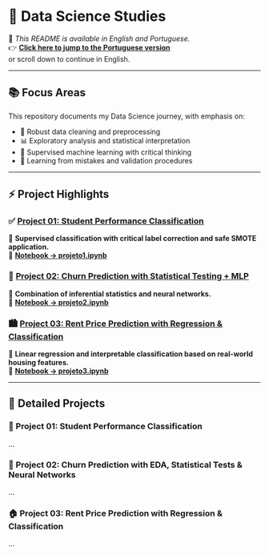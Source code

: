 # 🧠 Data Science Studies

📝 *This README is available in English and Portuguese.*  
👉 **[Click here to jump to the Portuguese version](#-estudos-em-ciência-de-dados)**  
or scroll down to continue in English.

---

## 📚 Focus Areas

This repository documents my Data Science journey, with emphasis on:

- 🧼 Robust data cleaning and preprocessing  
- 📊 Exploratory analysis and statistical interpretation  
- 🤖 Supervised machine learning with critical thinking  
- 🧠 Learning from mistakes and validation procedures  

---

## ⚡ Project Highlights

### ✅ [Project 01: Student Performance Classification](#-project-01-student-performance-classification)
📌 **Supervised classification with critical label correction and safe SMOTE application.**  
🔗 **[Notebook → projeto1.ipynb](projeto1.ipynb)**

### 🚨 [Project 02: Churn Prediction with Statistical Testing + MLP](#-project-02-churn-prediction-with-eda-statistical-tests--neural-networks)
📌 **Combination of inferential statistics and neural networks.**  
🔗 **[Notebook → projeto2.ipynb](projeto2.ipynb)**

### 🏙️ [Project 03: Rent Price Prediction with Regression & Classification](#-project-03-rent-price-prediction-with-regression--classification)
📌 **Linear regression and interpretable classification based on real-world housing features.**  
🔗 **[Notebook → projeto3.ipynb](projeto3.ipynb)**

---

## 📁 Detailed Projects

### 🧪 Project 01: Student Performance Classification  
...

### 🧠 Project 02: Churn Prediction with EDA, Statistical Tests & Neural Networks  
...

### 🏠 Project 03: Rent Price Prediction with Regression & Classification  
...

